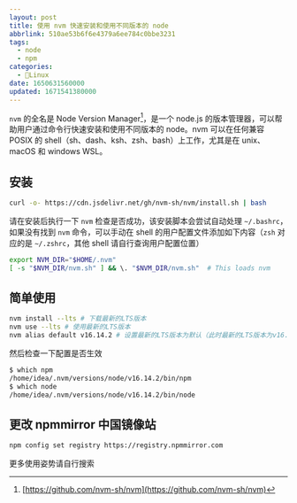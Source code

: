 ```yaml
---
layout: post
title: 使用 nvm 快速安装和使用不同版本的 node
abbrlink: 510ae53b6f6e4379a6ee784c0bbe3231
tags:
  - node
  - npm
categories:
  - 📝Linux
date: 1650631560000
updated: 1671541380000
---
```

`nvm` 的全名是 Node Version Manager[^1]，是一个 node.js 的版本管理器，可以帮助用户通过命令行快速安装和使用不同版本的 node。nvm 可以在任何兼容 POSIX 的 shell（sh、dash、ksh、zsh、bash）上工作，尤其是在 unix、macOS 和 windows WSL。

## 安装

```bash
curl -o- https://cdn.jsdelivr.net/gh/nvm-sh/nvm/install.sh | bash
```

请在安装后执行一下 `nvm` 检查是否成功，该安装脚本会尝试自动处理 `~/.bashrc`，如果没有找到 `nvm` 命令，可以手动在 shell 的用户配置文件添加如下内容（`zsh` 对应的是 `~/.zshrc`，其他 shell 请自行查询用户配置位置）

```bash
export NVM_DIR="$HOME/.nvm"
[ -s "$NVM_DIR/nvm.sh" ] && \. "$NVM_DIR/nvm.sh"  # This loads nvm
```

## 简单使用

```bash
nvm install --lts # 下载最新的LTS版本
nvm use --lts # 使用最新的LTS版本
nvm alias default v16.14.2 # 设置最新的LTS版本为默认（此时最新的LTS版本为v16.14.2）
```

然后检查一下配置是否生效

```bash
$ which npm
/home/idea/.nvm/versions/node/v16.14.2/bin/npm
$ which node
/home/idea/.nvm/versions/node/v16.14.2/bin/node
```

## 更改 npmmirror 中国镜像站

```bash
npm config set registry https://registry.npmmirror.com
```

更多使用姿势请自行搜索

[^1]: [https://github.com/nvm-sh/nvm](https://github.com/nvm-sh/nvm)
